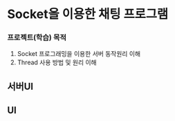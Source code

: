 Socket을 이용한 채팅 프로그램
==========================

### 프로젝트(학습) 목적
1. Socket 프로그래밍을 이용한 서버 동작원리 이해
2. Thread 사용 방법 및 원리 이해

## 서버UI

## UI
